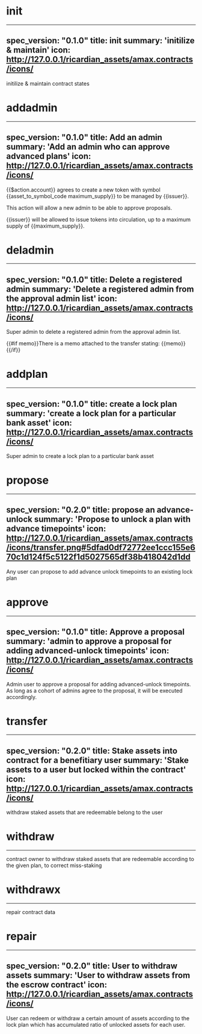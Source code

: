 
<h1 class="contract"> init </h1>

---
spec_version: "0.1.0"
title: init
summary: 'initilize & maintain'
icon: http://127.0.0.1/ricardian_assets/amax.contracts/icons/
---

initilize & maintain contract states

<h1 class="contract"> addadmin </h1>

---
spec_version: "0.1.0"
title: Add an admin
summary: 'Add an admin who can approve advanced plans'
icon: http://127.0.0.1/ricardian_assets/amax.contracts/icons/
---

{{$action.account}} agrees to create a new token with symbol {{asset_to_symbol_code maximum_supply}} to be managed by {{issuer}}.

This action will allow a new admin to be able to approve proposals.

{{issuer}} will be allowed to issue tokens into circulation, up to a maximum supply of {{maximum_supply}}.


<h1 class="contract"> deladmin </h1>

---
spec_version: "0.1.0"
title: Delete a registered admin
summary: 'Delete a registered admin from the approval admin list'
icon: http://127.0.0.1/ricardian_assets/amax.contracts/icons/
---

Super admin to delete a registered admin from the approval admin list.

{{#if memo}}There is a memo attached to the transfer stating:
{{memo}}
{{/if}}


<h1 class="contract"> addplan </h1>

---
spec_version: "0.1.0"
title: create a lock plan
summary: 'create a lock plan for a particular bank asset'
icon: http://127.0.0.1/ricardian_assets/amax.contracts/icons/
---

Super admin to create a lock plan to a particular bank asset


<h1 class="contract"> propose </h1>

---
spec_version: "0.2.0"
title: propose an advance-unlock
summary: 'Propose to unlock a plan with advance timepoints'
icon: http://127.0.0.1/ricardian_assets/amax.contracts/icons/transfer.png#5dfad0df72772ee1ccc155e670c1d124f5c5122f1d5027565df38b418042d1dd
---

Any user can propose to add advance unlock timepoints to an existing lock plan

<h1 class="contract"> approve </h1>

---
spec_version: "0.1.0"
title: Approve a proposal
summary: 'admin to approve a proposal for adding advanced-unlock timepoints'
icon: http://127.0.0.1/ricardian_assets/amax.contracts/icons/
---

Admin user to approve a proposal for adding advanced-unlock timepoints. As long as
a cohort of admins agree to the proposal, it will be executed accordingly.

<h1 class="contract"> transfer </h1>

---
spec_version: "0.2.0"
title: Stake assets into contract for a benefitiary user
summary: 'Stake assets to a user but locked within the contract'
icon: http://127.0.0.1/ricardian_assets/amax.contracts/icons/
---

withdraw staked assets that are redeemable belong to the user

<h1 class="contract"> withdraw </h1>

---

contract owner to withdraw staked assets that are redeemable
according to the given plan, to correct miss-staking

<h1 class="contract"> withdrawx </h1>

---

repair contract data

<h1 class="contract"> repair </h1>

---

spec_version: "0.2.0"
title: User to withdraw assets
summary: 'User to withdraw assets from the escrow contract'
icon: http://127.0.0.1/ricardian_assets/amax.contracts/icons/
---

User can redeem or withdraw a certain amount of assets according to the lock plan
which has accumulated ratio of unlocked assets for each user.
